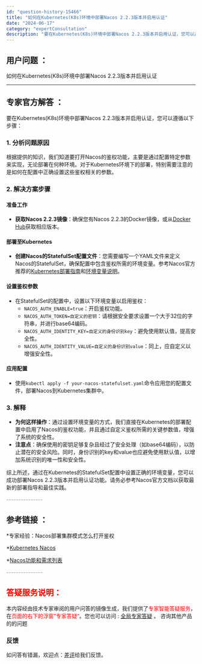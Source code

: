 ```yaml
---
id: "question-history-15466"
title: "如何在Kubernetes(K8s)环境中部署Nacos 2.2.3版本并启用认证"
date: "2024-06-17"
category: "expertConsultation"
description: "要在Kubernetes(K8s)环境中部署Nacos 2.2.3版本并启用认证，您可以遵循以下步骤：### 1. 分析问题原因根据提供的知识，我们知道要打开Nacos的鉴权功能，主要是通过配置特定参数来实现，无论部署在何种环境。对于Kubernetes环境下的部署，特别需要注意的是如何在配置中正确"
---
```


## 用户问题 ： 
 如何在Kubernetes(K8s)环境中部署Nacos 2.2.3版本并启用认证  

---------------
## 专家官方解答 ：

要在Kubernetes(K8s)环境中部署Nacos 2.2.3版本并启用认证，您可以遵循以下步骤：

### 1. 分析问题原因
根据提供的知识，我们知道要打开Nacos的鉴权功能，主要是通过配置特定参数来实现，无论部署在何种环境。对于Kubernetes环境下的部署，特别需要注意的是如何在配置中正确设置这些鉴权相关的参数。

### 2. 解决方案步骤

#### 准备工作
- **获取Nacos 2.2.3镜像**：确保您有Nacos 2.2.3的Docker镜像，或从[Docker Hub](https://hub.docker.com/r/nacos/nacos-server/tags)获取相应版本。

#### 部署至Kubernetes
- **创建Nacos的StatefulSet配置文件**：您需要编写一个YAML文件来定义Nacos的StatefulSet，确保配置中包含鉴权所需的环境变量。参考Nacos官方推荐的[Kubernetes部署指南](https://github.com/nacos-group/nacos-k8s)和[环境变量说明](https://github.com/nacos-group/nacos-docker#how-to-use)。

#### 设置鉴权参数
- 在StatefulSet的配置中，设置以下环境变量以启用鉴权：
  - `NACOS_AUTH_ENABLE=true`：开启鉴权功能。
  - `NACOS_AUTH_TOKEN=自定义的密钥`：请根据安全要求设置一个大于32位的字符串，并进行base64编码。
  - `NACOS_AUTH_IDENTITY_KEY=自定义的身份识别key`：避免使用默认值，提高安全性。
  - `NACOS_AUTH_IDENTITY_VALUE=自定义的身份识别value`：同上，应自定义以增强安全性。

#### 应用配置
- 使用`kubectl apply -f your-nacos-statefulset.yaml`命令应用您的配置文件，部署Nacos到Kubernetes集群中。

### 3. 解释
- **为何这样操作**：通过设置环境变量的方式，我们直接在Kubernetes的部署配置中启用了Nacos的鉴权功能，并且通过自定义鉴权所需的关键参数值，增强了系统的安全性。
- **注意点**：确保使用的密钥足够复杂且经过了安全处理（如base64编码），以防止潜在的安全风险。同时，身份识别的key和value也应避免使用默认值，以增加系统识别的唯一性和安全性。

综上所述，通过在Kubernetes的StatefulSet配置中设置正确的环境变量，您可以成功部署Nacos 2.2.3版本并启用认证功能。请务必参考Nacos官方文档以获取最新的部署指导和最佳实践。


<font color="#949494">---------------</font> 


## 参考链接 ：

*专家经验：Nacos部署集群模式怎么打开鉴权 
 
 *[Kubernetes Nacos](https://nacos.io/docs/latest/quickstart/quick-start-kubernetes)
 
 *[Nacos功能和需求列表](https://nacos.io/docs/latest/archive/feature-list)


 <font color="#949494">---------------</font> 
 


## <font color="#FF0000">答疑服务说明：</font> 

本内容经由技术专家审阅的用户问答的镜像生成，我们提供了<font color="#FF0000">专家智能答疑服务</font>，在<font color="#FF0000">页面的右下的浮窗”专家答疑“</font>。您也可以访问 : [全局专家答疑](https://answer.opensource.alibaba.com/docs/intro) 。 咨询其他产品的的问题

### 反馈
如问答有错漏，欢迎点：[差评](https://ai.nacos.io/user/feedbackByEnhancerGradePOJOID?enhancerGradePOJOId=15536)给我们反馈。
